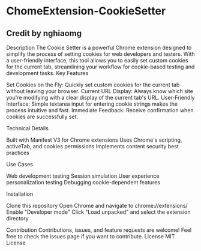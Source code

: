 # ChomeExtension-CookieSetter

## Credit by nghiaomg

Description
The Cookie Setter is a powerful Chrome extension designed to simplify the process of setting cookies for web developers and testers. With a user-friendly interface, this tool allows you to easily set custom cookies for the current tab, streamlining your workflow for cookie-based testing and development tasks.
Key Features

Set Cookies on the Fly: Quickly set custom cookies for the current tab without leaving your browser.
Current URL Display: Always know which site you're modifying with a clear display of the current tab's URL.
User-Friendly Interface: Simple textarea input for entering cookie strings makes the process intuitive and fast.
Immediate Feedback: Receive confirmation when cookies are successfully set.

Technical Details

Built with Manifest V3 for Chrome extensions
Uses Chrome's scripting, activeTab, and cookies permissions
Implements content security best practices

Use Cases

Web development testing
Session simulation
User experience personalization testing
Debugging cookie-dependent features

Installation

Clone this repository
Open Chrome and navigate to chrome://extensions/
Enable "Developer mode"
Click "Load unpacked" and select the extension directory

Contribution
Contributions, issues, and feature requests are welcome! Feel free to check the issues page if you want to contribute.
License
MIT License
